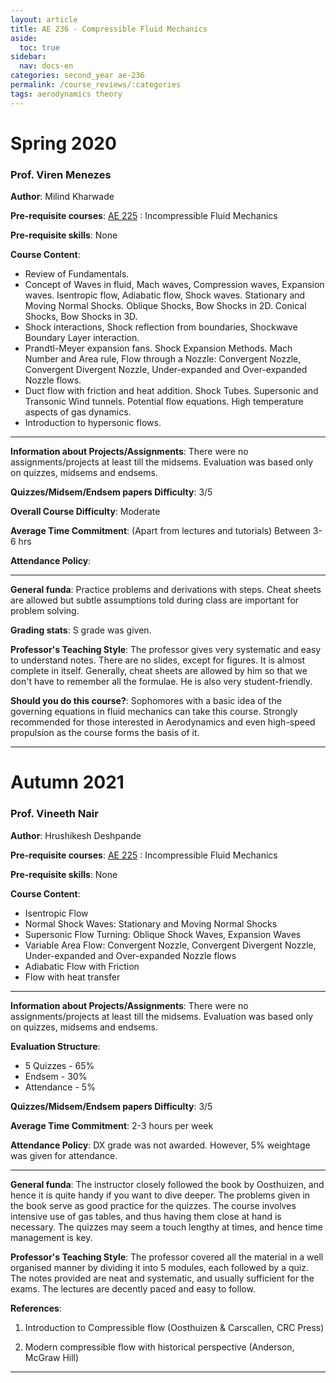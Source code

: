 ```yaml
---
layout: article
title: AE 236 - Compressible Fluid Mechanics
aside:
  toc: true
sidebar:
  nav: docs-en
categories: second_year ae-236
permalink: /course_reviews/:categories
tags: aerodynamics theory
---
```


# Spring 2020
### Prof. Viren Menezes
**Author**: Milind Kharwade

**Pre-requisite courses**: [AE 225](/course_reviews/second_year/ae-225.html) : Incompressible Fluid Mechanics


**Pre-requisite skills**: None

**Course Content**:
* Review of Fundamentals.
* Concept of Waves in fluid, Mach waves, Compression waves, Expansion waves.
Isentropic flow, Adiabatic flow, Shock waves. Stationary and Moving Normal Shocks. Oblique Shocks, Bow Shocks in 2D. Conical Shocks, Bow Shocks in 3D.
* Shock interactions, Shock reflection from boundaries, Shockwave Boundary Layer interaction.
* Prandtl-Meyer expansion fans. Shock Expansion Methods. Mach Number and Area rule, Flow through a Nozzle: Convergent Nozzle, Convergent Divergent Nozzle, Under-expanded and Over-expanded Nozzle flows.
* Duct flow with friction and heat addition. Shock Tubes. Supersonic and Transonic Wind tunnels. Potential flow equations. High temperature aspects of gas dynamics.
* Introduction to hypersonic flows.


---

**Information about Projects/Assignments**: There were no assignments/projects at least till the midsems. Evaluation was based only on quizzes, midsems and endsems.


**Quizzes/Midsem/Endsem papers Difficulty**: 3/5

**Overall Course Difficulty**: Moderate

**Average Time Commitment**:
(Apart from lectures and tutorials)
Between 3-6 hrs


**Attendance Policy**:

---

**General funda**: Practice problems and derivations with steps. Cheat sheets are allowed but subtle assumptions told during class are important for problem solving.


**Grading stats**: S grade was given.

**Professor's Teaching Style**: The professor gives very systematic and easy to understand notes. There are no slides, except for figures. It is almost complete in itself. Generally, cheat sheets are allowed by him so that we don't have to remember all the formulae. He is also very student-friendly.

**Should you do this course?**: Sophomores with a basic idea of the governing equations in fluid mechanics can take this course. Strongly recommended for those interested in Aerodynamics and even high-speed propulsion as the course forms the basis of it.

---

# Autumn 2021
### Prof. Vineeth Nair
**Author**: Hrushikesh Deshpande

**Pre-requisite courses**: [AE 225](/course_reviews/second_year/ae-225.html) : Incompressible Fluid Mechanics


**Pre-requisite skills**: None

**Course Content**:
- Isentropic Flow
- Normal Shock Waves: Stationary and Moving Normal Shocks
- Supersonic Flow Turning: Oblique Shock Waves, Expansion Waves
- Variable Area Flow: Convergent Nozzle, Convergent Divergent Nozzle, Under-expanded and Over-expanded Nozzle flows
- Adiabatic Flow with Friction
- Flow with heat transfer

---

**Information about Projects/Assignments**: There were no assignments/projects at least till the midsems. Evaluation was based only on quizzes, midsems and endsems.

**Evaluation Structure**:
- 5 Quizzes - 65%
- Endsem - 30%
- Attendance - 5%

**Quizzes/Midsem/Endsem papers Difficulty**: 3/5

**Average Time Commitment**:
2-3 hours per week


**Attendance Policy**: DX grade was not awarded. However, 5% weightage was given for attendance.

---

**General funda**:
The instructor closely followed the book by Oosthuizen, and hence it is quite handy if you want to dive deeper. The problems given in the book serve as good practice for the quizzes. The course involves intensive use of gas tables, and thus having them close at hand is necessary. The quizzes may seem a touch lengthy at times, and hence time management is key.


**Professor's Teaching Style**:
The professor covered all the material in a well organised manner by dividing it into 5 modules, each followed by a quiz. The notes provided are neat and systematic, and usually sufficient for the exams. The lectures are decently paced and easy to follow.

**References**:
1. Introduction to Compressible flow (Oosthuizen & Carscallen, CRC Press)

2. Modern compressible flow with historical perspective (Anderson, McGraw Hill)
---
